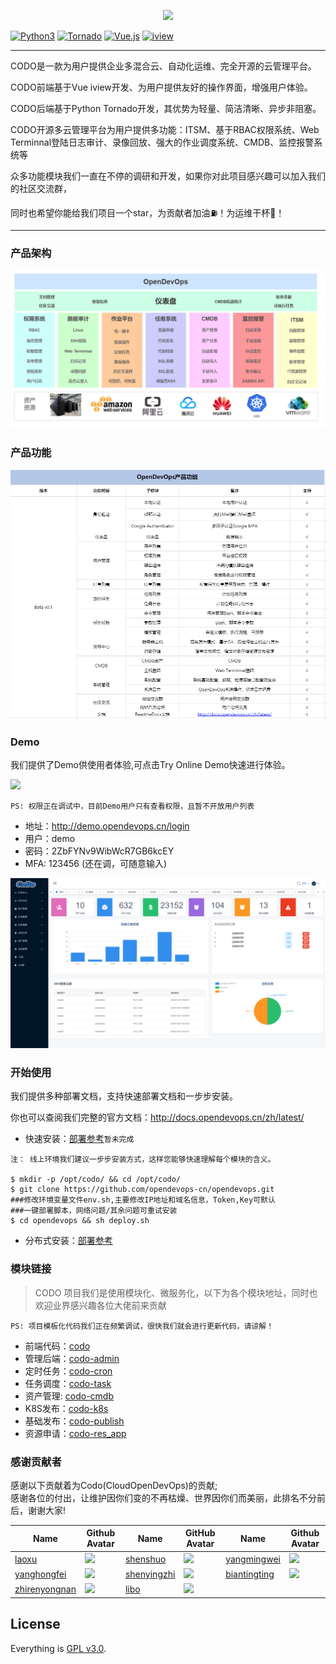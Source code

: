 <p align="center">
    <a href="http://www.opendevops.cn/">
        <img width="200" src="http://www.opendevops.cn/images/head_logo.png">
    </a>
</p>


[![Python3](https://img.shields.io/badge/Python-3.6-green.svg?style=plastic)](https://www.python.org/)
[![Tornado](https://img.shields.io/badge/Tornado-5.0-brightgreen.svg?style=plastic)](https://www.tornadoweb.org)
[![Vue.js](https://img.shields.io/badge/Vuejs-2.5-brightgreen.svg?style=plastic)](https://cn.vuejs.org)
[![iview](https://img.shields.io/badge/iview-3.2.0-blue.svg?style=plastic)](https://www.iviewui.com/)


----
CODO是一款为用户提供企业多混合云、自动化运维、完全开源的云管理平台。

CODO前端基于Vue iview开发、为用户提供友好的操作界面，增强用户体验。

CODO后端基于Python Tornado开发，其优势为轻量、简洁清晰、异步非阻塞。

CODO开源多云管理平台为用户提供多功能：ITSM、基于RBAC权限系统、Web Terminnal登陆日志审计、录像回放、强大的作业调度系统、CMDB、监控报警系统等

众多功能模块我们一直在不停的调研和开发，如果你对此项目感兴趣可以加入我们的社区交流群，

同时也希望你能给我们项目一个star，为贡献者加油⛽️！为运维干杯🍻！

----

### 产品架构

![](docs/source/_static/images/project_arch.png)

### 产品功能

![](docs/source/_static/images/pro_fun.png)

### Demo
我们提供了Demo供使用者体验,可点击Try Online Demo快速进行体验。

<a href="https://demo.opendevops.cn/login" target="api_explorer">
  <img src="https://img.alicdn.com/tfs/TB12GX6zW6qK1RjSZFmXXX0PFXa-744-122.png" width="180" />
</a>

`PS: 权限正在调试中，目前Demo用户只有查看权限，且暂不开放用户列表`
- 地址：http://demo.opendevops.cn/login
- 用户：demo
- 密码：2ZbFYNv9WibWcR7GB6kcEY
- MFA: 123456 (还在调，可随意输入)



![](docs/source/_static/images/codo_index.png)


### 开始使用

我们提供多种部署文档，支持快速部署文档和一步步安装。


你也可以查阅我们完整的官方文档：http://docs.opendevops.cn/zh/latest/

- 快速安装：[部署参考](http://docs.opendevops.cn/zh/latest/stand_alone_install.html)`暂未完成`
```shell
注： 线上环境我们建议一步步安装方式，这样您能够快速理解每个模块的含义。

$ mkdir -p /opt/codo/ && cd /opt/codo/
$ git clone https://github.com/opendevops-cn/opendevops.git
###修改环境变量文件env.sh,主要修改IP地址和域名信息，Token,Key可默认
###一键部署脚本，网络问题/其余问题可重试安装
$ cd opendevops && sh deploy.sh
```
- 分布式安装：[部署参考](http://docs.opendevops.cn/zh/latest/distributed_install.html)



### 模块链接
> CODO 项目我们是使用模块化、微服务化，以下为各个模块地址，同时也欢迎业界感兴趣各位大佬前来贡献

`PS: 项目模板化代码我们正在频繁调试，很快我们就会进行更新代码，请谅解！`
- 前端代码：[codo](https://github.com/opendevops-cn/codo)
- 管理后端：[codo-admin](https://github.com/opendevops-cn/codo-admin)
- 定时任务：[codo-cron](https://github.com/opendevops-cn/codo-cron)
- 任务调度：[codo-task](https://github.com/opendevops-cn/codo-task)
- 资产管理: [codo-cmdb](https://github.com/opendevops-cn/codo-cmdb)
- K8S发布：[codo-k8s](https://github.com/opendevops-cn/codo-k8s)
- 基础发布：[codo-publish](https://github.com/opendevops-cn/codo-publish.git)
- 资源申请：[codo-res_app](https://github.com/opendevops-cn/codo-res_app)




### 感谢贡献者

感谢以下贡献着为Codo(CloudOpenDevOps)的贡献;  
感谢各位的付出，让维护因你们变的不再枯燥、世界因你们而美丽，此排名不分前后，谢谢大家!
  

|Name|Github Avatar|Name| GitHub Avatar                                                       | Name                                              | Github Avatar                                                       |
|---|---|---|---|---|---|
|[laoxu](https://github.com/rootman-xjj) |  ![](https://avatars1.githubusercontent.com/u/46043588?s=70&v=4) | [shenshuo](https://github.com/ss1917)          |  ![](https://avatars3.githubusercontent.com/u/20316110?s=70&v=4)  |  [yangmingwei](https://github.com/yangmv)  |  ![](https://avatars3.githubusercontent.com/u/18107515?s=70&v=4)  |
|[yanghongfei](https://github.com/yanghongfei)           |  ![](https://avatars3.githubusercontent.com/u/22789928?s=70&v=4)  |[shenyingzhi](https://github.com/shenyingzhi) |  ![](https://avatars0.githubusercontent.com/u/20352098?s=70&v=4)  |  [biantingting](https://github.com/biantingting94)  |  ![](https://avatars2.githubusercontent.com/u/32928032?s=70&v=4)  |
|[zhirenyongnan](https://github.com/Aaronzryn) | ![](https://avatars3.githubusercontent.com/u/35439838?s=70&v=4) | [libo](https://github.com/alexbolee) | ![](https://avatars0.githubusercontent.com/u/46021689?s=70&v=4) |  |  |


## License

Everything is [GPL v3.0](https://www.gnu.org/licenses/gpl-3.0.html).

